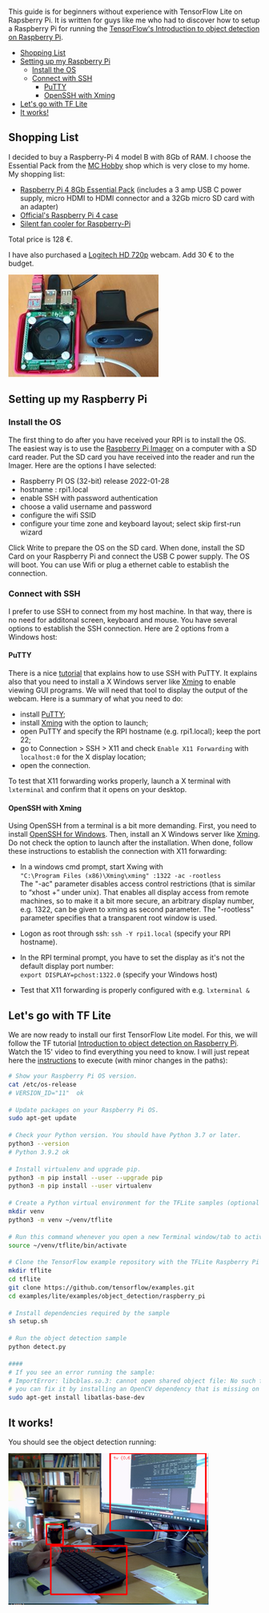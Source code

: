 This guide is for beginners without experience with TensorFlow Lite on Rapsberry Pi. It is written for guys like me who had to discover how to setup a Raspberry Pi for running the [TensorFlow's Introduction to object detection on Raspberry Pi](https://www.youtube.com/watch?v=mNjXEybFn98&list=PLQY2H8rRoyvz_anznBg6y3VhuSMcpN9oe). 


- [Shopping List](#shopping-list)
- [Setting up my Raspberry Pi](#setting-up-my-raspberry-pi)
  - [Install the OS](#install-the-os)
  - [Connect with SSH](#connect-with-ssh)
    - [PuTTY](#putty)
    - [OpenSSH with Xming](#openssh-with-xming)
- [Let's go with TF Lite](#lets-go-with-tf-lite)
- [It works!](#it-works)

## Shopping List
I decided to buy a Raspberry-Pi 4 model B with 8Gb of RAM. I choose the Essential Pack from the [MC Hobby](https://shop.mchobby.be/) shop which is very close to my home. My shopping list:
- [Raspberry Pi 4 8Gb Essential Pack](https://shop.mchobby.be/en/raspberry-pi-4/1858-raspberry-pi-4-8-go-de-ram-in-stock--3232100018587.html) (includes a 3 amp USB C power supply, micro HDMI to HDMI connector and a 32Gb micro SD card with an adapter)
- [Official's Raspberry Pi 4 case](https://shop.mchobby.be/en/raspberry-pi-4-case/1607-official-s-raspberry-pi-4-case-3232100016071.html) 
- [Silent fan cooler for Raspberry-Pi](https://shop.mchobby.be/en/raspberry-pi-4/1659-silent-fan-cooler-for-raspberry-pi-3232100016590-garatronic.html?search_query=RASP-VENTILA-PI4-MK2&results=565)

Total price is 128 €. 
  
I have also purchased a [Logitech HD 720p](https://www.logitech.com/en-us/products/webcams/c270-hd-webcam.960-000694.html) webcam. Add 30 € to the budget.

![tflite01](/assets/images/tflite01-00.jpg)

## Setting up my Raspberry Pi
### Install the OS
The first thing to do after you have received your RPI is to install the OS. The easiest way is to use the [Raspberry Pi Imager](https://www.raspberrypi.com/software/) on a computer with a SD card reader. Put the SD card you have received into the reader and run the Imager. Here are the options I have selected: 
- Raspberry PI OS (32-bit) release 2022-01-28
- hostname : rpi1.local
- enable SSH with password authentication
- choose a valid username and password
- configure the wifi SSID
- configure your time zone and keyboard layout; select skip first-run wizard

Click Write to prepare the OS on the SD card. When done, install the SD Card on your Raspberry Pi and connect the USB C power supply. The OS will boot. You can use Wifi or plug a ethernet cable to establish the connection.

### Connect with SSH
I prefer to use SSH to connect from my host machine. In that way, there is no need for additonal screen, keyboard and mouse. You have several options to establish the SSH connection. Here are 2 options from a Windows host:
#### PuTTY
There is a nice [tutorial](https://tutorials-raspberrypi.com/raspberry-pi-remote-access-by-using-ssh-and-putty/) that explains how to use SSH with PuTTY. It explains also that you need to install a X Windows server like [Xming](https://sourceforge.net/projects/xming/) to enable viewing GUI programs. We will need that tool to display the output of the webcam. Here is a summary of what you need to do:
- install [PuTTY](https://www.chiark.greenend.org.uk/~sgtatham/putty/latest.html);
- install [Xming](https://sourceforge.net/projects/xming/) with the option to launch;
- open PuTTY and specify the RPI hostname (e.g. rpi1.local); keep the port 22;
- go to Connection > SSH > X11 and check `Enable X11 Forwarding` with `localhost:0` for the X display location;
- open the connection.

To test that X11 forwarding works properly, launch a X terminal with `lxterminal` and confirm that it opens on your desktop. 

#### OpenSSH with Xming
Using OpenSSH from a terminal is a bit more demanding. First, you need to install [OpenSSH for Windows](https://www.mls-software.com/opensshd.html). Then, install an X Windows server like [Xming](https://sourceforge.net/projects/xming/). Do not check the option to launch after the installation. When done, follow these instructions to establish the connection with X11 forwarding:
- In a windows cmd prompt, start Xwing with <br/>`"C:\Program Files (x86)\Xming\xming" :1322 -ac -rootless`
  <br/>The "-ac" parameter disables access control restrictions (that is similar to “xhost +” under unix). That enables all display access from remote machines, so to make it a bit more secure, an arbitrary display number, e.g. 1322, can be given to xming as second parameter. 
  The "-rootless" parameter specifies that a transparent root window is used.  

- Logon as root through ssh: `ssh -Y rpi1.local` (specify your RPI hostname).
- In the RPI terminal prompt, you have to set the display as it's not the default display port number:<br/> `export DISPLAY=pchost:1322.0` (specify your Windows host)
- Test that X11 forwarding is properly configured with e.g. `lxterminal &`


## Let's go with TF Lite

We are now ready to install our first TensorFlow Lite model. For this, we will follow the TF tutorial [Introduction to object detection on Raspberry Pi](https://www.youtube.com/watch?v=mNjXEybFn98&list=PLQY2H8rRoyvz_anznBg6y3VhuSMcpN9oe). Watch the 15' video to find everything you need to know. I will just repeat here the [instructions](https://gist.github.com/khanhlvg/bbeb5e4ccfca6cbcf18508a44f5964be) to execute (with minor changes in the paths): 

```bash
# Show your Raspberry Pi OS version.
cat /etc/os-release
# VERSION_ID="11"  ok

# Update packages on your Raspberry Pi OS.
sudo apt-get update

# Check your Python version. You should have Python 3.7 or later.
python3 --version
# Python 3.9.2 ok

# Install virtualenv and upgrade pip.
python3 -m pip install --user --upgrade pip
python3 -m pip install --user virtualenv

# Create a Python virtual environment for the TFLite samples (optional but strongly recommended)
mkdir venv
python3 -m venv ~/venv/tflite

# Run this command whenever you open a new Terminal window/tab to activate the environment.
source ~/venv/tflite/bin/activate

# Clone the TensorFlow example repository with the TFLite Raspberry Pi samples.
mkdir tflite
cd tflite
git clone https://github.com/tensorflow/examples.git
cd examples/lite/examples/object_detection/raspberry_pi

# Install dependencies required by the sample
sh setup.sh

# Run the object detection sample
python detect.py

####
# If you see an error running the sample:
# ImportError: libcblas.so.3: cannot open shared object file: No such file or directory
# you can fix it by installing an OpenCV dependency that is missing on your Raspberry Pi.
sudo apt-get install libatlas-base-dev
```

## It works!
You should see the object detection running:

![tflite01](/assets/images/tflite01-01.png)